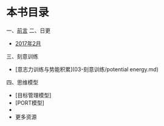 # 本书目录

一、[前言](01.md)
二、日更
   - [2017年2月](02-日签/2017-02.md)

三、刻意训练
   - [意志力训练与势能积累](03-刻意训练/potential energy.md)

四、思维模型
- [目标管理模型]
 - [PORT模型]
- 
- 更多资源